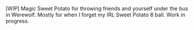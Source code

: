 [WIP] Magic Sweet Potato for throwing friends and yourself under the bus in Werewolf. Mostly for when I forget my IRL Sweet Potato 8 ball. Work in progress.